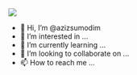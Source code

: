 <img src="https://marvel-b1-cdn.bc0a.com/f00000000219322/images.squarespace-cdn.com/content/v1/5eac4cadbad0a7612d8c693a/1632844348350-YVID9Z3QSJ09U8BTWXWI/madison+wi.jpg?format=1500w">


- 👋 Hi, I’m @azizsumodim
- 👀 I’m interested in ...
- 🌱 I’m currently learning ...
- 💞️ I’m looking to collaborate on ...
- 📫 How to reach me ...

<!---
azizsumodim/azizsumodim is a ✨ special ✨ repository because its `README.md` (this file) appears on your GitHub profile.
You can click the Preview link to take a look at your changes.
--->

